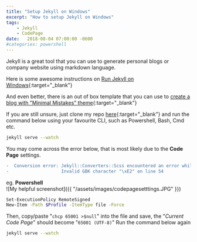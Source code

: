 ```yaml
---
title: "Setup Jekyll on Windows"
excerpt: "How to setup Jekyll on Windows"
tags: 
    - Jekyll
    - CodePage
date:   2018-08-04 07:00:00 -0600
#categories: powershell
---
```


Jekyll is a great tool that you can use to generate personal blogs or company website using markdown language. 

Here is some awesome instructions on [Run Jekyll on Windows](http://jekyll-windows.juthilo.com/){:target="_blank"} 

And even better, there is an out of box template that you can use to [create a blog with "Minimal Mistakes" theme](https://mmistakes.github.io/minimal-mistakes/docs/quick-start-guide/){:target="_blank"}

If you are still unsure, just clone my repo [here](https://github.com/bwwilliam/minimal-mistakes){:target="_blank"} and run the command below using your favourite CLI, such as Powershell, Bash, Cmd etc.

```bash
jekyll serve --watch
```

You may come across the error below, that is most likely due to the **Code Page** settings.
```diff
-  Conversion error: Jekyll::Converters::Scss encountered an error while converting 'assets/css/main.scss':
-                    Invalid GBK character "\xE2" on line 54
```
eg. **Powershell**<br/>![My helpful screenshot]({{ "/assets/images/codepagesetttings.JPG" }})


```bash
Set-ExecutionPolicy RemoteSigned
New-Item -Path $Profile -ItemType file -Force
```

Then, copy/paste "`chcp 65001 >$null`" into the file and save, the "*Current Code Page*" should become "`65001 (UTF-8)`"
Run the command below again
```bash
jekyll serve --watch
```
